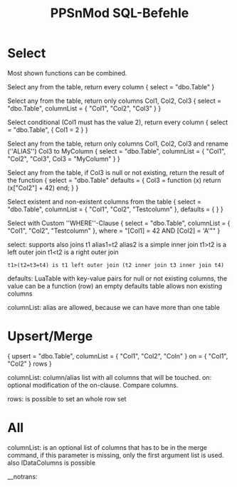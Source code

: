 ﻿---
uid: ppsn.mod.sqlcommands
title: PPSnMod SQL-Befehle
---

# Select

Most shown functions can be combined.

Select any from the table, return every column
{
	select = "dbo.Table"
}

Select any from the table, return only columns Col1, Col2, Col3
{
	select = "dbo.Table",
	columnList = {
		"Col1",
		"Col2",
		"Col3"
	}
}

Select conditional (Col1 must has the value 2), return every column
{
	select = "dbo.Table",
	{
		Col1 = 2
	}
}

Select any from the table, return only columns Col1, Col2, Col3 and rename (''ALIAS'') Col3 to MyColumn
{
	select = "dbo.Table",
	columnList = {
		"Col1",
		"Col2",
		"Col3",
		Col3 = "MyColumn"
	}
}

Select any from the table, if Col3 is null or not existing, return the result of the function
{
	select = "dbo.Table"
	defaults = {
		Col3 = function (x) return (x["Col2"] + 42) end;
    }
}

Select existent and non-existent columns from the table
{
	select = "dbo.Table",
	columnList = { "Col1", "Col2", "Testcolumn" },
	defaults = { }
}

Select with Custom ''WHERE''-Clause
{
	select = "dbo.Table",
	columnList = { "Col1", "Col2", "Testcolumn" },
	where = "[Col1] = 42 AND [Col2] = 'A'""
}



select: supports also joins
	t1 alias1=t2 alias2 is a simple inner join
	t1>t2 is a left outer join
	t1<t2 is a right outer join

	t1>(t2=t3=t4) is t1 left outer join (t2 inner join t3 inner join t4)

defaults: LuaTable with key-value pairs for null or not existing columns, the value can be a function (row)
          an empty defaults table allows non existing columns

columnList: alias are allowed, because we can have more than one table

# Upsert/Merge

{
	upsert = "dbo.Table",
	columnList = { "Col1", "Col2", "Coln" }
	on = { "Col1", "Col2" }
	rows
}

columnList: column/alias list with all columns that will be touched.
on: optional modification of the on-clause. Compare columns.


rows: is possible to set an whole row set

# All

columnList: is an optional list of columns that has to be in the merge command, if this parameter is missing, only the first argument list is used.
			also IDataColumns is possible

__notrans: